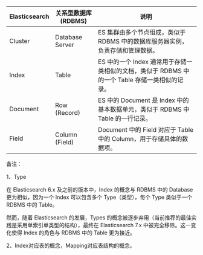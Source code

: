 
| Elasticsearch | 关系型数据库 (RDBMS)  | 说明                                                          |
| ------------- | --------------- | ----------------------------------------------------------- |
| Cluster       | Database Server | ES 集群由多个节点组成，类似于 RDBMS 中的数据库服务器实例，负责存储和管理数据。                |
| Index         | Table           | ES 中的一个 Index 通常用于存储一类相似的文档，类似于 RDBMS 中的一个 Table 存储一类相似的记录。 |
| Document      | Row (Record)    | ES 中的 Document 是 Index 中的基本数据单元，类似于 RDBMS 中 Table 的一行记录。    |
| Field         | Column (Field)  | Document 中的 Field 对应于 Table 中的 Column，用于存储具体的数据项。           |

备注：

1、Type

在 Elasticsearch 6.x 及之前的版本中，Index 的概念与 RDBMS 中的 Database 更为相似，因为一个 Index 可以包含多个 Type（类型），每个 Type 类似于一个 RDBMS 中的 Table。

然而，随着 Elasticsearch 的发展，Types 的概念被逐步弃用（当前推荐的最佳实践是采用单索引单类型的结构），最终在 Elasticsearch 7.x 中被完全移除。这一变化使得 Index 的角色与 RDBMS 中的 Table 更为接近。

2、Index对应表的概念，Mapping对应表结构的概念。
